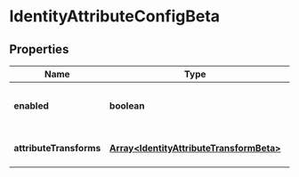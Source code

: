 # IdentityAttributeConfigBeta

## Properties

Name | Type | Description | Notes
------------ | ------------- | ------------- | -------------
**enabled** | **boolean** | If the profile or mapping is enabled | [optional] [default to true]
**attributeTransforms** | [**Array&lt;IdentityAttributeTransformBeta&gt;**](IdentityAttributeTransformBeta.md) |  | [optional] [default to undefined]

